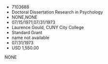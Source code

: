 * 7103688
* Doctoral Dissertation Research in Psychology
* NONE,NONE
* 07/15/1971,07/31/1973
* Laurence Gould, CUNY City College
* Standard Grant
* name not available
* 07/31/1973
* USD 1,550.00

NONE